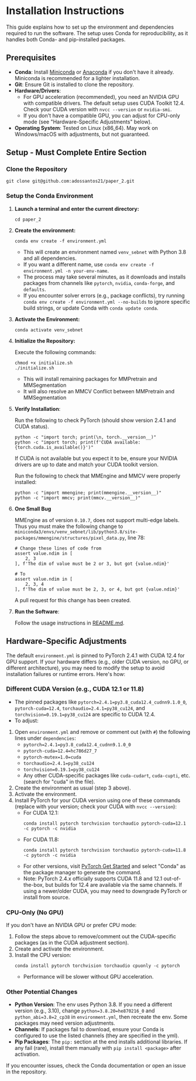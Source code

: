 # Installation Instructions

This guide explains how to set up the environment and dependencies required to run the software. The setup uses Conda for reproducibility, as it handles both Conda- and pip-installed packages.

## Prerequisites

- **Conda**: Install [Miniconda](https://docs.conda.io/en/latest/miniconda.html) or [Anaconda](https://www.anaconda.com/products/distribution) if you don't have it already. Miniconda is recommended for a lighter installation.
- **Git**: Ensure Git is installed to clone the repository.
- **Hardware/Drivers**: 
  - For GPU acceleration (recommended), you need an NVIDIA GPU with compatible drivers. The default setup uses CUDA Toolkit 12.4. Check your CUDA version with `nvcc --version` or `nvidia-smi`.
  - If you don't have a compatible GPU, you can adjust for CPU-only mode (see "Hardware-Specific Adjustments" below).
- **Operating System**: Tested on Linux (x86_64). May work on Windows/macOS with adjustments, but not guaranteed.

## Setup - Must Complete Entire Section

### **Clone the Repository**
```
git clone git@github.com:adossantos21/paper_2.git
```
### **Setup the Conda Environment**

1. **Launch a terminal and enter the current directory:**
   ```
   cd paper_2
   ```

2. **Create the environment:**
   ```
   conda env create -f environment.yml
   ```
   - This will create an environment named `venv_sebnet` with Python 3.8 and all dependencies.
   - If you want a different name, use `conda env create -f environment.yml -n your-env-name`.
   - The process may take several minutes, as it downloads and installs packages from channels like `pytorch`, `nvidia`, `conda-forge`, and `defaults`.
   - If you encounter solver errors (e.g., package conflicts), try running `conda env create -f environment.yml --no-builds` to ignore specific build strings, or update Conda with `conda update conda`.

3. **Activate the Environment:**
   ```
   conda activate venv_sebnet
   ```
4. **Initialize the Repository:**

   Execute the following commands:
    ```
    chmod +x initialize.sh
    ./initialize.sh
    ```
    - This will install remaining packages for MMPretrain and MMSegmentation
    - It will also resolve an MMCV Conflict between MMPretrain and MMSegmentation
5. **Verify Installation**:

   Run the following to check PyTorch (should show version 2.4.1 and CUDA status).
   ```
   python -c "import torch; print(\n, torch.__version__)"
   python -c "import torch; print(f'CUDA available: {torch.cuda.is_available()}')"
   ```
   If CUDA is not available but you expect it to be, ensure your NVIDIA drivers are up to date and match your CUDA toolkit version.

   Run the following to check that MMEngine and MMCV were properly installed:
   ```
   python -c "import mmengine; print(mmengine.__version__)"
   python -c "import mmcv; print(mmcv.__version__)"
   ```
6. **One Small Bug**

   MMEngine as of version `0.10.7`, does not support multi-edge labels. Thus you must make the following change to `miniconda3/envs/venv_sebnet/lib/python3.8/site-packages/mmengine/structures/pixel_data.py`, line 78:
   ```
   # Change these lines of code from
   assert value.ndim in [
       2, 3
   ], f'The dim of value must be 2 or 3, but got {value.ndim}'

   # To
   assert value.ndim in [
       2, 3, 4
   ], f'The dim of value must be 2, 3, or 4, but got {value.ndim}'
   ```
   A pull request for this change has been created.

8. **Run the Software**:

   Follow the usage instructions in [README.md](https://github.com/adossantos21/paper_2/blob/main/README.md).

## Hardware-Specific Adjustments

The default `environment.yml` is pinned to PyTorch 2.4.1 with CUDA 12.4 for GPU support. If your hardware differs (e.g., older CUDA version, no GPU, or different architecture), you may need to modify the setup to avoid installation failures or runtime errors. Here's how:

### Different CUDA Version (e.g., CUDA 12.1 or 11.8)
- The pinned packages like `pytorch=2.4.1=py3.8_cuda12.4_cudnn9.1.0_0`, `pytorch-cuda=12.4`, `torchaudio=2.4.1=py38_cu124`, and `torchvision=0.19.1=py38_cu124` are specific to CUDA 12.4.
- To adjust:
1. Open `environment.yml` and remove or comment out (with `#`) the following lines under `dependencies`:
    - `pytorch=2.4.1=py3.8_cuda12.4_cudnn9.1.0_0`
    - `pytorch-cuda=12.4=hc786d27_7`
    - `pytorch-mutex=1.0=cuda`
    - `torchaudio=2.4.1=py38_cu124`
    - `torchvision=0.19.1=py38_cu124`
    - Any other CUDA-specific packages like `cuda-cudart`, `cuda-cupti`, etc. (search for "cuda" in the file).
2. Create the environment as usual (step 3 above).
3. Activate the environment.
4. Install PyTorch for your CUDA version using one of these commands (replace with your version; check your CUDA with `nvcc --version`):
   - For CUDA 12.1:
     ```
     conda install pytorch torchvision torchaudio pytorch-cuda=12.1 -c pytorch -c nvidia
     ```
   - For CUDA 11.8:
     ```
     conda install pytorch torchvision torchaudio pytorch-cuda=11.8 -c pytorch -c nvidia
     ```
   - For other versions, visit [PyTorch Get Started](https://pytorch.org/get-started/locally/) and select "Conda" as the package manager to generate the command.
   - Note: PyTorch 2.4.x officially supports CUDA 11.8 and 12.1 out-of-the-box, but builds for 12.4 are available via the same channels. If using a newer/older CUDA, you may need to downgrade PyTorch or install from source.

### CPU-Only (No GPU)

If you don't have an NVIDIA GPU or prefer CPU mode:
1. Follow the steps above to remove/comment out the CUDA-specific packages (as in the CUDA adjustment section).
2. Create and activate the environment.
3. Install the CPU version:
    ```
    conda install pytorch torchvision torchaudio cpuonly -c pytorch
    ```
    - Performance will be slower without GPU acceleration.

### Other Potential Changes
- **Python Version**: The env uses Python 3.8. If you need a different version (e.g., 3.10), change `python=3.8.20=he870216_0` and `python_abi=3.8=2_cp38` in `environment.yml`, then recreate the env. Some packages may need version adjustments.
- **Channels**: If packages fail to download, ensure your Conda is configured to use the listed channels (they are specified in the yml).
- **Pip Packages**: The `pip:` section at the end installs additional libraries. If any fail (rare), install them manually with `pip install <package>` after activation.

If you encounter issues, check the Conda documentation or open an issue in the repository.

